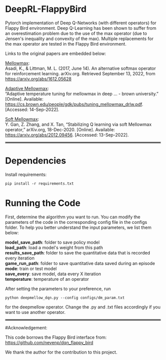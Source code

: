 # DeepRL-FlappyBird

Pytorch implementation of Deep Q-Networks (with different operators) for Flappy Bird environment. Deep Q-Learning has been shown to suffer from an overestimation problem due to the use of the max operator (due to Jensen's inequality and convexity of the max). Multiple replacements for the max operator are tested in the Flappy Bird environment. 


Links to the original papers are embedded below:

[Mellowmax](https://arxiv.org/pdf/1612.05628.pdf): <br />
Asadi, K., &amp; Littman, M. L. (2017, June 14). An alternative softmax operator for reinforcement learning. arXiv.org. Retrieved September 13, 2022, from https://arxiv.org/abs/1612.05628 

[Adaptive Mellowmax](https://cs.brown.edu/people/gdk/pubs/tuning_mellowmax_drlw.pdf): <br />
“Adaptive temperature tuning for mellowmax in deep ... - brown university.” [Online]. Available: https://cs.brown.edu/people/gdk/pubs/tuning_mellowmax_drlw.pdf. [Accessed: 14-Sep-2022]. 

[Soft Mellowmax](https://arxiv.org/pdf/2012.09456.pdf): <br />
Y. Gan, Z. Zhang, and X. Tan, “Stabilizing Q learning via soft Mellowmax operator,” arXiv.org, 18-Dec-2020. [Online]. Available: https://arxiv.org/abs/2012.09456. [Accessed: 13-Sep-2022]. 

<hr style="border:2px solid gray">

# Dependencies

Install requirements:

`pip install -r requirements.txt`

# Running the Code

First, determine the algorithm you want to run. You can modify the parameters of the code in the corresponding config file in the configs folder. To help you better understand the input parameters, we list them below:

**model_save_path**: folder to save policy model <br />
**load_path**: load a model's weight from this path <br />
**results_save_path**: folder to save the quantitative data that is recorded every iteration <br />
**game_run_path**: folder to save quantitative data saved during an episode <br />
**mode**: train or test model <br />
**save_every**: save model, data every X iteration <br />
**temperature**: temperature of an operator <br />

After setting the parameters to your preference, run

`python deepmellow_dqn.py --config configs/dm_param.txt`

for the deepmellow operator. Change the .py and .txt files accordingly if you want to use another operator. 

<hr style="border:2px solid gray">

#Acknowledgement:

This code borrows the Flappy Bird interface from: <br />
https://github.com/nevenp/dqn_flappy_bird 

We thank the author for the contribution to this project. 


